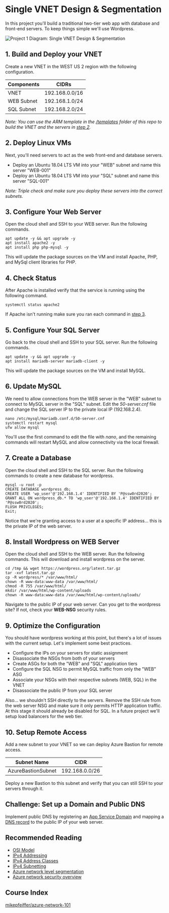 # Single VNET Design & Segmentation

In this project you'll build a traditional two-tier web app with database and front-end servers. To keep things simple we'll use Wordpress.

![Project 1 Diagram: Single VNET Design & Segmentation](https://user-images.githubusercontent.com/5126491/165640825-8e4ef365-3552-4fbf-88d7-d066f112973f.jpg)

## 1. Build and Deploy your VNET

Create a new VNET in the WEST US 2 region with the following configuration.

| Components  | CIDRs                |
| ----------- | -----------          |
| VNET        | 192.168.0.0/16       |
| WEB Subnet  | 192.168.1.0/24       |
| SQL Subnet  | 192.168.2.0/24       |

*Note: You can use the ARM template in the [/templates](https://github.com/mikepfeiffer/azure-network-101/tree/main/projects/Project%201/templates) folder of this repo to build the VNET and the servers in [step 2](https://github.com/mikepfeiffer/azure-network-101/tree/main/projects/Project%201#2-deploy-linux-vms).*

## 2. Deploy Linux VMs

Next, you'll need servers to act as the web front-end and database servers.

* Deploy an Ubuntu 18.04 LTS VM into your "WEB" subnet and name this server "WEB-001"
* Deploy an Ubuntu 18.04 LTS VM into your "SQL" subnet and name this server "SQL-001"

*Note: Triple check and make sure you deploy these servers into the correct subnets.*

## 3. Configure Your Web Server

Open the cloud shell and SSH to your WEB server. Run the following commands.

```
apt update -y && apt upgrade -y
apt install apache2 -y
apt install php php-mysql -y
```

This will update the package sources on the VM and install Apache, PHP, and MySql client libraries for PHP.

## 4. Check Status

After Apache is installed verify that the service is running using the following command.

```
systemctl status apache2
```

If Apache isn't running make sure you ran each command in [step 3](https://github.com/mikepfeiffer/azure-network-101/tree/main/Project%201#3-configure-your-web-server).

## 5. Configure Your SQL Server

Go back to the cloud shell and SSH to your SQL server. Run the following commands.

```
apt update -y && apt upgrade -y
apt install mariadb-server mariadb-client -y
```

This will update the package sources on the VM and install MySQL.

## 6. Update MySQL

We need to allow connections from the WEB server in the "WEB" subnet to connect to MySQL server in the "SQL" subnet. Edit the *50-server.cnf* file and change the SQL server IP to the private local IP (192.168.2.4). 

```
nano /etc/mysql/mariadb.conf.d/50-server.cnf
systemctl restart mysql
ufw allow mysql
```

You'll use the first command to edit the file with *nano*, and the remaining commands will restart MySQL and allow connectivity via the local firewall.

## 7. Create a Database

Open the cloud shell and SSH to the SQL server. Run the following commands to create a new database for wordpress.

```
mysql -u root -p
CREATE DATABASE wordpress_db;
CREATE USER 'wp_user'@'192.168.1.4' IDENTIFIED BY 'P@ssw0rd2020';
GRANT ALL ON wordpress_db.* TO 'wp_user'@'192.168.1.4' IDENTIFIED BY 'P@ssw0rd2020';
FLUSH PRIVILEGES;
Exit;
```

Notice that we're granting access to a user at a specific IP address... this is the private IP of the web server.

## 8. Install Wordpress on WEB Server

Open the cloud shell and SSH to the WEB server. Run the following commands. This will download and install wordpress on the server.

```
cd /tmp && wget https://wordpress.org/latest.tar.gz
tar -xvf latest.tar.gz
cp -R wordpress/* /var/www/html/
chown -R www-data:www-data /var/www/html/
chmod -R 755 /var/www/html/
mkdir /var/www/html/wp-content/uploads
chown -R www-data:www-data /var/www/html/wp-content/uploads/
```

Navigate to the public IP of your web server. Can you get to the wordpress site? If not, check your **WEB-NSG** security rules.

## 9. Optimize the Configuration

You should have wordpress working at this point, but there's a lot of issues with the current setup. Let's implement some best practices.

* Configure the IPs on your servers for static assignment
* Disassociate the NSGs from both of your servers
* Create ASGs for both the "WEB" and "SQL" application tiers
* Configure the SQL NSG to permit MySQL traffic from only the "WEB" ASG
* Associate your NSGs with their respective subnets (WEB, SQL) in the VNET
* Disassociate the public IP from your SQL server

Also... we shouldn't SSH directly to the servers. Remove the SSH rule from the web server NSG and make sure it only permits HTTP application traffic. At this stage it should already be disabled for SQL. In a future project we'll setup load balancers for the web tier.

## 10. Setup Remote Access

Add a new subnet to your VNET so we can deploy Azure Bastion for remote access.

| Subnet Name        | CIDR            |
| -----------        | -----------     |
| AzureBastionSubnet | 192.168.0.0/26  |

Deploy a new Bastion to this subnet and verify that you can still SSH to your servers through it.

## Challenge: Set up a Domain and Public DNS

Implement public DNS by registering an [App Service Domain](https://docs.microsoft.com/en-us/azure/app-service/manage-custom-dns-buy-domain) and mapping a [DNS record](https://docs.microsoft.com/en-us/azure/app-service/app-service-web-tutorial-custom-domain?tabs=a%2Cazurecli) to the public IP of your web server.

## Recommended Reading


* [OSI Model](https://www.tutorialspoint.com/ipv4/ipv4_osi_model.htm)
* [IPv4 Addressing](https://www.tutorialspoint.com/ipv4/ipv4_addressing.htm)
* [IPv4 Address Classes](https://www.tutorialspoint.com/ipv4/ipv4_address_classes.htm)
* [IPv4 Subnetting](https://www.tutorialspoint.com/ipv4/ipv4_subnetting.htm)
* [Azure network level segmentation](https://docs.microsoft.com/en-us/azure/architecture/reference-architectures/hybrid-networking/network-level-segmentation)
* [Azure network security overview](https://docs.microsoft.com/en-us/azure/security/fundamentals/network-overview)

## Course Index
[mikepfeiffer/azure-network-101](https://github.com/mikepfeiffer/azure-network-101)